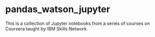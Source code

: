 # pandas_watson_jupyter

This is a collection of Jupyter notebooks from a series of courses on Coursera taught by IBM Skills Network.
